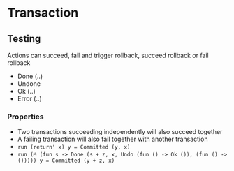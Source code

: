 # Transaction
## Testing
Actions can succeed, fail and trigger rollback, succeed rollback or fail rollback
* Done (..)
* Undone
* Ok (..)
* Error (..)

### Properties
* Two transactions succeeding independently will also succeed together
* A failing transaction will also fail together with another transaction
* ```run (return' x) y = Committed (y, x)```
* ```run (M (fun s -> Done (s + z, x, Undo (fun () -> Ok ()), (fun () -> ())))) y = Committed (y + z, x)```